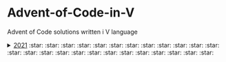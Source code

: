 # Advent-of-Code-in-V
Advent of Code solutions written i V language
<details>
    <summary>
        <a href="year2021">2021</a> 
        :star: :star: :star: :star: :star: :star: :star: :star: :star: :star: 
        :star: :star: :star: :star: :star: :star: :star: :star: :star: :star: 
        :star: :star: :star: :star: :star: 
    </summary>
    * [Day 1](year2021/day1) -  :star:
    * [Day 2](year2021/day2) -  :star:
    * [Day 3](year2021/day3) -  :star:
    * [Day 4](year2021/day4) -  :star:
    * [Day 5](year2021/day5) -  :star:
    * [Day 6](year2021/day6) -  :star:
    * [Day 7](year2021/day7) -  :star:
    * [Day 8](year2021/day8) -  :star:
    * [Day 9](year2021/day9) -  :star:
    * [Day 10](year2021/day10) -  :star:
    * [Day 11](year2021/day11) -  :star:
    * [Day 12](year2021/day12) -  :star:
    * [Day 13](year2021/day13) -  :star:
    * [Day 14](year2021/day14) -  :star:
    * [Day 15](year2021/day15) -  :star:
    * [Day 16](year2021/day16) -  :star:
    * [Day 17](year2021/day17) -  :star:
    * [Day 18](year2021/day18) -  :star:
    * [Day 19](year2021/day19) -  :star:
    * [Day 20](year2021/day20) -  :star:
    * [Day 21](year2021/day21) -  :star:
    * [Day 22](year2021/day22) -  :star:
    * [Day 23](year2021/day23) -  :star:
    * [Day 24](year2021/day24) -  :star:
    * [Day 15](year2021/day25) -  :star:
    
</details>
